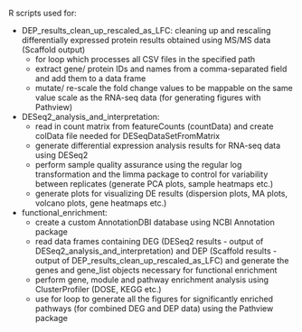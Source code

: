 R scripts used for:
- DEP_results_clean_up_rescaled_as_LFC: cleaning up and rescaling differentially expressed protein results obtained using MS/MS data (Scaffold output)
    - for loop which processes all CSV files in the specified path
    - extract gene/ protein IDs and names from a comma-separated field and add them to a data frame
    - mutate/ re-scale the fold change values to be mappable on the same value scale as the RNA-seq data (for generating figures with Pathview)
- DESeq2_analysis_and_interpretation:
    - read in count matrix from featureCounts (countData) and create colData file needed for DESeqDataSetFromMatrix
    - generate differential expression analysis results for RNA-seq data using DESeq2
    - perform sample quality assurance using the regular log transformation and the limma package to control for variability between replicates (generate PCA plots, sample heatmaps etc.)
    - generate plots for visualizing DE results (dispersion plots, MA plots, volcano plots, gene heatmaps etc.)
- functional_enrichment:
    - create a custom AnnotationDBI database using NCBI Annotation package
    - read data frames containing DEG (DESeq2 results - output of DESeq2_analysis_and_interpretation) and DEP (Scaffold results - output of DEP_results_clean_up_rescaled_as_LFC) and generate the genes and gene_list objects necessary for functional enrichment
    - perform gene, module and pathway enrichment analysis using ClusterProfiler (DOSE, KEGG etc.)
    - use for loop to generate all the figures for significantly enriched pathways (for combined DEG and DEP data) using the Pathview package

